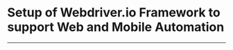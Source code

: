 # Setup of Webdriver.io Framework to support Web and Mobile Automation
-------------------------------------------------------------------